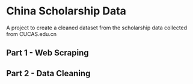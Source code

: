 # China Scholarship Data
A project to create a cleaned dataset from the scholarship data collected from CUCAS.edu.cn

## Part 1 - Web Scraping

## Part 2 - Data Cleaning
